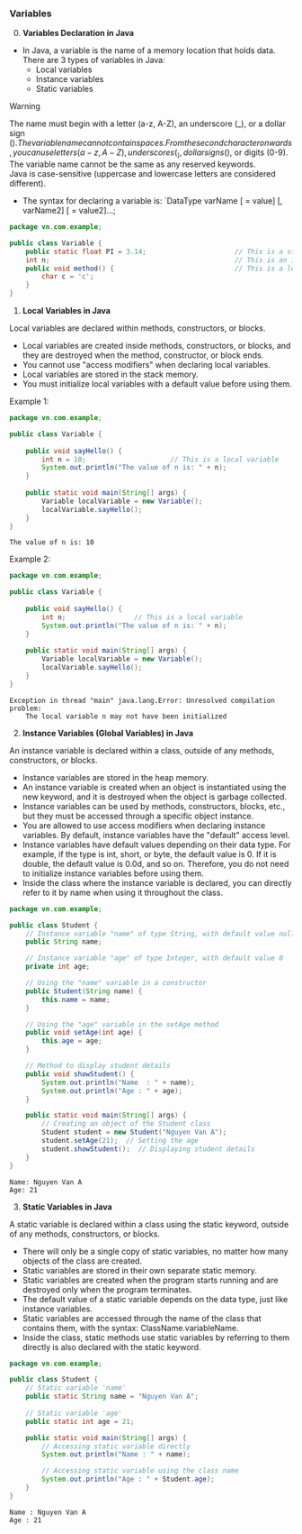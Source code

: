 ### Variables
0. **Variables Declaration in Java**
- In Java, a variable is the name of a memory location that holds data. There are 3 types of variables in Java:
    - Local variables
    - Instance variables
    - Static variables

> [!WARNING]
> The name must begin with a letter (a-z, A-Z), an underscore (_), or a dollar sign ($).  
> The variable name cannot contain spaces.  
> From the second character onwards, you can use letters (a-z, A-Z), underscores (_), dollar signs ($), or digits (0-9).  
> The variable name cannot be the same as any reserved keywords.  
> Java is case-sensitive (uppercase and lowercase letters are considered different).  

- The syntax for declaring a variable is: `DataType varName [ = value] [, varName2] [ = value2]...;

```Java
package vn.com.example;

public class Variable {
    public static float PI = 3.14;                      // This is a static variable
    int n;                                              // This is an instance variable
    public void method() {                              // This is a local variable
        char c = 'c';
    }
}
```
1. **Local Variables in Java**

Local variables are declared within methods, constructors, or blocks.
- Local variables are created inside methods, constructors, or blocks, and they are destroyed when the method, constructor, or block ends.
- You cannot use "access modifiers" when declaring local variables.
- Local variables are stored in the stack memory.
- You must initialize local variables with a default value before using them.

Example 1:
```java
package vn.com.example;

public class Variable {
     
    public void sayHello() {
        int n = 10;                     // This is a local variable
        System.out.println("The value of n is: " + n);
    }
     
    public static void main(String[] args) {
        Variable localVariable = new Variable();
        localVariable.sayHello();
    }
}
```
```
The value of n is: 10
```
Example 2:
```java
package vn.com.example;

public class Variable {
     
    public void sayHello() {
        int n;                 // This is a local variable
        System.out.println("The value of n is: " + n);
    }
     
    public static void main(String[] args) {
        Variable localVariable = new Variable();
        localVariable.sayHello();
    }
}
```
```
Exception in thread "main" java.lang.Error: Unresolved compilation problem: 
    The local variable n may not have been initialized
```
2. **Instance Variables (Global Variables) in Java**

An instance variable is declared within a class, outside of any methods, constructors, or blocks.
- Instance variables are stored in the heap memory.
- An instance variable is created when an object is instantiated using the new keyword, and it is destroyed when the object is garbage collected.
- Instance variables can be used by methods, constructors, blocks, etc., but they must be accessed through a specific object instance.
- You are allowed to use access modifiers when declaring instance variables. By default, instance variables have the "default" access level.
- Instance variables have default values depending on their data type. For example, if the type is int, short, or byte, the default value is 0. If it is double, the default value is 0.0d, and so on. Therefore, you do not need to initialize instance variables before using them.
- Inside the class where the instance variable is declared, you can directly refer to it by name when using it throughout the class.
```java
package vn.com.example;

public class Student {
    // Instance variable "name" of type String, with default value null
    public String name;

    // Instance variable "age" of type Integer, with default value 0
    private int age;

    // Using the "name" variable in a constructor
    public Student(String name) {
        this.name = name;
    }

    // Using the "age" variable in the setAge method
    public void setAge(int age) {
        this.age = age;
    }

    // Method to display student details
    public void showStudent() {
        System.out.println("Name  : " + name);
        System.out.println("Age : " + age);
    }

    public static void main(String[] args) {
        // Creating an object of the Student class
        Student student = new Student("Nguyen Van A");
        student.setAge(21);  // Setting the age
        student.showStudent();  // Displaying student details
    }
}
```
```
Name: Nguyen Van A
Age: 21
```
3. **Static Variables in Java**

A static variable is declared within a class using the static keyword, outside of any methods, constructors, or blocks.
- There will only be a single copy of static variables, no matter how many objects of the class are created.
- Static variables are stored in their own separate static memory.
- Static variables are created when the program starts running and are destroyed only when the program terminates.
- The default value of a static variable depends on the data type, just like instance variables.
- Static variables are accessed through the name of the class that contains them, with the syntax: ClassName.variableName.
- Inside the class, static methods use static variables by referring to them directly is also declared with the static keyword.
```java
package vn.com.example;

public class Student {
    // Static variable 'name'
    public static String name = "Nguyen Van A";
     
    // Static variable 'age'
    public static int age = 21;

    public static void main(String[] args) {
        // Accessing static variable directly
        System.out.println("Name : " + name);

        // Accessing static variable using the class name
        System.out.println("Age : " + Student.age);
    }
}
```
```
Name : Nguyen Van A
Age : 21
```
